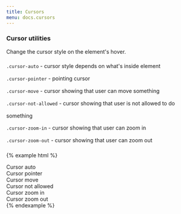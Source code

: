 ```yaml
---
title: Cursors
menu: docs.cursors
---
```


### Cursor utilities

Change the cursor style on the element's hover.

<div style="line-height:2rem;">
  <code>.cursor-auto</code> - cursor style depends on what's inside element<br>
  <code>.cursor-pointer</code> - pointing cursor<br>
  <code>.cursor-move</code> - cursor showing that user can move something<br>
  <code>.cursor-not-allowed</code> - cursor showing that user is not allowed to do something<br>
  <code>.cursor-zoom-in</code> - cursor showing that user can zoom in<br>
  <code>.cursor-zoom-out</code> - cursor showing that user can zoom out<br>
</div>


{% example html %}
<div class="row text-center">
  <div class="col-4 mb-3">
    <div class="cursor-auto bg-light py-3">Cursor auto</div>
  </div>
  <div class="col-4 mb-3">
    <div class="cursor-pointer bg-light py-3">Cursor pointer</div>
  </div>
  <div class="col-4 mb-3">
    <div class="cursor-move bg-light py-3">Cursor move</div>
  </div>
  <div class="col-4">
    <div class="cursor-not-allowed bg-light py-3">Cursor not allowed</div>
  </div>
  <div class="col-4">
    <div class="cursor-zoom-in bg-light py-3">Cursor zoom in</div>
  </div>
  <div class="col-4">
    <div class="cursor-zoom-out bg-light py-3">Cursor zoom out</div>
  </div>
</div>
{% endexample %}
